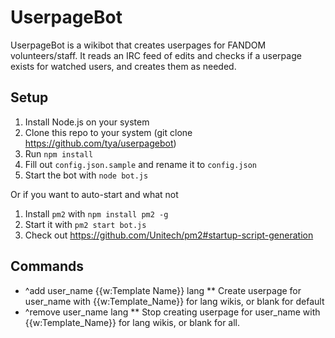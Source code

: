 # UserpageBot
UserpageBot is a wikibot that creates userpages for FANDOM volunteers/staff. It reads an IRC feed of edits and checks if a userpage exists for watched users, and creates them as needed.

## Setup
1. Install Node.js on your system
2. Clone this repo to your system (git clone https://github.com/tya/userpagebot)
3. Run `npm install`
4. Fill out `config.json.sample` and rename it to `config.json`
5. Start the bot with `node bot.js`

Or if you want to auto-start and what not
1. Install `pm2` with `npm install pm2 -g`
2. Start it with `pm2 start bot.js` 
3. Check out https://github.com/Unitech/pm2#startup-script-generation

## Commands
* ^add user_name {{w:Template Name}} lang
** Create userpage for user_name with {{w:Template_Name}} for lang wikis, or blank for default
* ^remove user_name lang
** Stop creating userpage for user_name with {{w:Template_Name}} for lang wikis, or blank for all.
